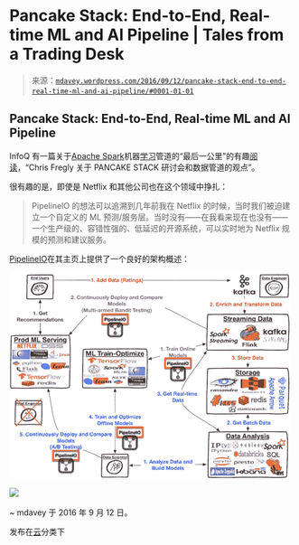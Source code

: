 <!--yml

分类：未分类

日期：2024-05-18 05:29:56

-->

# Pancake Stack: End-to-End, Real-time ML and AI Pipeline | Tales from a Trading Desk

> 来源：[`mdavey.wordpress.com/2016/09/12/pancake-stack-end-to-end-real-time-ml-and-ai-pipeline/#0001-01-01`](https://mdavey.wordpress.com/2016/09/12/pancake-stack-end-to-end-real-time-ml-and-ai-pipeline/#0001-01-01)

## Pancake Stack: End-to-End, Real-time ML and AI Pipeline

InfoQ 有一篇关于[Apache Spark](http://spark.apache.org/)机器[学习](http://advancedspark.com/)管道的“最后一公里”的有趣[阅读](https://www.infoq.com/articles/fregly-pancake-stack)，“Chris Fregly 关于 PANCAKE STACK 研讨会和数据管道的观点”。

很有趣的是，即使是 Netflix 和其他公司也在这个领域中挣扎：

> PipelineIO 的想法可以追溯到几年前我在 Netflix 的时候，当时我们被迫建立一个自定义的 ML 预测/服务层。当时没有——在我看来现在也没有——一个生产级的、容错性强的、低延迟的开源系统，可以实时地为 Netflix 规模的预测和建议服务。

[PipelineIO](http://pipeline.io/)在其主页上提供了一个良好的架构概述：

![architecture-overview-645x474](img/a54f147fd6e86c7250b0ba93e0619482.png)

![](http://pipeline.io/images/architecture-overview-645x474.png)

~ mdavey 于 2016 年 9 月 12 日。

发布在[云](https://mdavey.wordpress.com/category/hpc/cloud/)分类下
